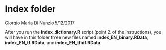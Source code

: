 Index folder
================
Giorgio Maria Di Nunzio
5/12/2017

After you run the **index\_dictionary.R** script (point 2. of the instructions), you will have in this folder three new files named **index\_EN\_binary.RData**, **index\_EN\_tf.RData**, and **index\_EN\_tfidf.RData**.
